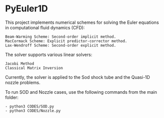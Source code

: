 # PyEuler1D

This project implements numerical schemes for solving the Euler equations in computational fluid dynamics (CFD):

    Beam-Warming Scheme: Second-order implicit method.
    MacCormack Scheme: Explicit predictor-corrector method.
    Lax-Wendroff Scheme: Second-order explicit method.

The solver supports various linear solvers:

    Jacobi Method
    Classical Matrix Inversion

Currently, the solver is applied to the Sod shock tube and the Quasi-1D nozzle problems.

To run SOD and Nozzle cases, use the following commands from the main folder: 

    - python3 CODES/SOD.py
    - python3 CODES/Nozzle.py
